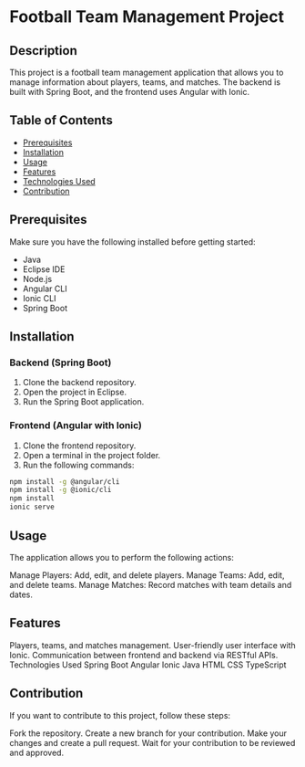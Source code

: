 # Football Team Management Project

## Description

This project is a football team management application that allows you to manage information about players, teams, and matches. The backend is built with Spring Boot, and the frontend uses Angular with Ionic.

## Table of Contents

- [Prerequisites](#prerequisites)
- [Installation](#installation)
- [Usage](#usage)
- [Features](#features)
- [Technologies Used](#technologies-used)
- [Contribution](#contribution)

## Prerequisites

Make sure you have the following installed before getting started:

- Java
- Eclipse IDE
- Node.js
- Angular CLI
- Ionic CLI
- Spring Boot

## Installation

### Backend (Spring Boot)

1. Clone the backend repository.
2. Open the project in Eclipse.
3. Run the Spring Boot application.

### Frontend (Angular with Ionic)

1. Clone the frontend repository.
2. Open a terminal in the project folder.
3. Run the following commands:

```bash
npm install -g @angular/cli
npm install -g @ionic/cli
npm install
ionic serve
```

## Usage

The application allows you to perform the following actions:

Manage Players: Add, edit, and delete players.
Manage Teams: Add, edit, and delete teams.
Manage Matches: Record matches with team details and dates.

## Features

Players, teams, and matches management.
User-friendly user interface with Ionic.
Communication between frontend and backend via RESTful APIs.
Technologies Used
Spring Boot
Angular
Ionic
Java
HTML
CSS
TypeScript

## Contribution

If you want to contribute to this project, follow these steps:

Fork the repository.
Create a new branch for your contribution.
Make your changes and create a pull request.
Wait for your contribution to be reviewed and approved.

